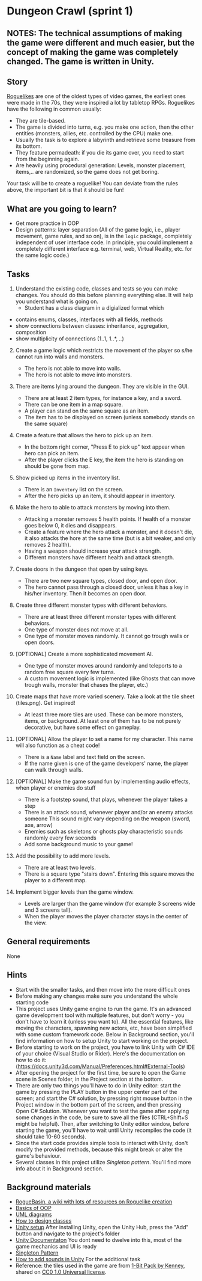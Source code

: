 # Dungeon Crawl (sprint 1)

## NOTES: The technical assumptions of making the game were different and much easier, but the concept of making the game was completely changed. The game is written in Unity.

## Story

[Roguelikes](https://en.wikipedia.org/wiki/Roguelike) are one of the oldest
types of video games, the earliest ones were made in the 70s, they were inspired
a lot by tabletop RPGs. Roguelikes have the following in common usually:

- They are tile-based.
- The game is divided into turns, e.g. you make one action, then the other
  entities (monsters, allies, etc. controlled by the CPU) make one.
- Usually the task is to explore a labyrinth and retrieve some treasure from its
  bottom.
- They feature permadeath: if you die its game over, you need to start from the
  beginning again.
- Are heavily using procedural generation: Levels, monster placement, items,..
  are randomized, so the game does not get boring.

Your task will be to create a roguelike! You can deviate from the rules above,
the important bit is that it should be fun!

## What are you going to learn?

- Get more practice in OOP
- Design patterns: layer separation (All of the game logic, i.e., player
  movement, game rules, and so on), is in the `logic` package, completely
  independent of user interface code. In principle, you could implement a
  completely different interface e.g. terminal, web, Virtual Reality, etc. for
  the same logic code.)

## Tasks

1. Understand the existing code, classes and tests so you can make changes. You should do this before planning everything else. It will help you understand what is going on.
    - Student has a class diagram in a digialized format which 
- contains enums, classes, interfaces with all fields, methods
- show connections between classes: inheritance, aggregation, composition
- show multiplicity of connections (1..1, 1..*, *..*)

2. Create a game logic which restricts the movement of the player so s/he cannot run into walls and monsters.
    - The hero is not able to move into walls.
    - The hero is not able to move into monsters.

3. There are items lying around the dungeon. They are visible in the GUI.
    - There are at least 2 item types, for instance a key, and a sword.
    - There can be one item in a map square.
    - A player can stand on the same square as an item.
    - The item has to be displayed on screen (unless somebody stands on the same square)

4. Create a feature that allows the hero to pick up an item.
    - In the bottom right corner, "Press E to pick up" text appear when hero can pick an item.
    - After the player clicks the E key, the item the hero is standing on should be gone from map.

5. Show picked up items in the inventory list.
    - There is an `Inventory` list on the screen.
    - After the hero picks up an item, it should appear in inventory.

6. Make the hero to able to attack monsters by moving into them.
    - Attacking a monster removes 5 health points. If health of a monster goes below 0, it dies and disappears.
    - Create a feature where the hero attack a monster, and it doesn't die, it also attacks the hore at the same time (but is a bit weaker, and only removes 2 health).
    - Having a weapon should increase your attack strength.
    - Different monsters have different health and attack strength.

7. Create doors in the dungeon that open by using keys.
    - There are two new square types, closed door, and open door.
    - The hero cannot pass through a closed door, unless it has a key in his/her inventory. Then it becomes an open door.

8. Create three different monster types with different behaviors.
    - There are at least three different monster types with different behaviors.
    - One type of monster does not move at all.
    - One type of monster moves randomly. It cannot go trough walls or open doors.

9. [OPTIONAL] Create a more sophisticated movement AI.
    - One type of monster moves around randomly and teleports to a random free square every few turns.
    - A custom movement logic is implemented (like Ghosts that can move trough walls, monster that chases the player, etc.)

10. Create maps that have more varied scenery. Take a look at the tile sheet (tiles.png). Get inspired!
    - At least three more tiles are used. These can be more monsters, items, or background. At least one of them has to be not purely decorative, but have some effect on gameplay.

11. [OPTIONAL] Allow the player to set a name for my character. This name will also function as a cheat code!
    - There is a `Name` label and text field on the screen.
    - If the name given is one of the game developers' name, the player can walk through walls.

12. [OPTIONAL] Make the game sound fun by implementing audio effects, when player or enemies do stuff
    - There is a footstep sound, that plays, whenever the player takes a step
    - There is an attack sound, whenever player and/or an enemy attacks someone This sound might vary depending on the weapon (sword, axe, arrow)
    - Enemies such as skeletons or ghosts play characteristic sounds randomly every few seconds
    - Add some background music to your game!

13. Add the possibility to add more levels.
    - There are at least two levels.
    - There is a square type "stairs down". Entering this square moves the player to a different map.

14. Implement bigger levels than the game window.
    - Levels are larger than the game window (for example 3 screens wide and 3 screens tall).
    - When the player moves the player character stays in the center of the view.

## General requirements

None

## Hints

- Start with the smaller tasks, and then move into the more difficult ones
- Before making any changes make sure you understand the whole starting code
- This project uses Unity game engine to run the game. It's an advanced game development tool
with multiple features, but don't worry - you don't have to learn it (unless you want to).
All the essential features, like moving the characters, spawning new actors, etc, have been simplified
with some custom framework code. Below in Background section, you'll find information on how to setup Unity
to start working on the project.
- Before starting to work on the project, you have to link Unity with C# IDE of your choice (Visual Studio or Rider).
Here's the documentation on how to do it: (https://docs.unity3d.com/Manual/Preferences.html#External-Tools)
- After opening the project for the first time, be sure to open the Game scene in Scenes folder, in the Project section at the bottom.
- There are only two things you'll have to do in Unity editor: start the game by pressing the PLAY button
in the upper center part of the screen; and start the C# solution, by pressing right mouse button in the 
Project window in the bottom part of the screen, and then pressing Open C# Solution. Whenever you want to test
the game after applying some changes in the code, be sure to save all the files (CTRL+Shift+S might be helpful).
Then, after switching to Unity editor window, before starting the game,
you'll have to wait until Unity recompiles the code (it should take 10-60 seconds).
- Since the start code provides simple tools to interact with Unity, don't modify the provided methods, because
this might break or alter the game's behaviour.
- Several classes in this project utilize _Singleton pattern_. You'll find more info about it in Background section.


## Background materials

- <i class="far fa-book-open"></i> [RogueBasin, a wiki with lots of resources on Roguelike creation](http://roguebasin.com/index.php?title=Articles)
- <i class="far fa-exclamation"></i> [Basics of OOP](project/curriculum/materials/pages/oop/basics-of-object-oriented-programming.md)
- <i class="far fa-exclamation"></i> [UML diagrams](project/curriculum/materials/pages/general/uml-unified-modeling-language.md)
- <i class="far fa-exclamation"></i> [How to design classes](project/curriculum/materials/pages/csharp/how-to-design-classes.md)
- <i class="far fa-exclamation"></i> [Unity setup](https://docs.unity3d.com/Manual/GettingStartedInstallingHub.html) After installing Unity, open the Unity Hub, press the "Add" button and navigate to the project's folder
- <i class="far fa-book-open"></i> [Unity Documentaton](https://docs.unity3d.com/Manual/index.html) You dont need to dwelve into this, most of the game mechanics and UI is ready
- <i class="far fa-book-open"></i> [Singleton Pattern](https://www.dofactory.com/net/singleton-design-pattern)
- <i class="far fa-book-open"></i> [How to add sounds in Unity](https://support.unity.com/hc/en-us/articles/206116056-How-do-I-use-an-Audio-Source-in-a-script-) For the additional task
- Reference: the tiles used in the game are from [1-Bit Pack by Kenney](https://kenney.nl/assets/bit-pack), shared on [CC0 1.0 Universal license](https://creativecommons.org/publicdomain/zero/1.0/).

